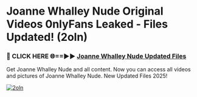 # Joanne Whalley Nude Original Videos 0nlyFans Leaked - Files Updated! (2oln)

<h3>🔴 CLICK HERE 🌐==►► <a href="https://tinyurl.com/5h6xmrr3" rel="nofollow">Joanne Whalley Nude Updated Files</a></h3>

Get Joanne Whalley Nude and all content. Now you can access all videos and pictures of Joanne Whalley Nude. New Updated Files 2025!

[![2oln](https://i.imgur.com/KVD873Z.gif)](https://tinyurl.com/5h6xmrr3)
